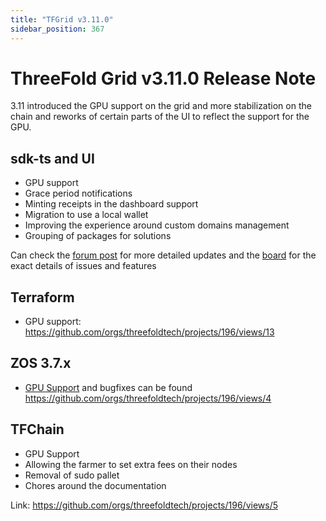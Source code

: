 ```yaml
---
title: "TFGrid v3.11.0"
sidebar_position: 367
---
```


# ThreeFold Grid v3.11.0 Release Note

3.11 introduced the GPU support on the grid and more stabilization on the chain and reworks of certain parts of the UI to reflect the support for the GPU.

## sdk-ts and UI

- GPU support
- Grace period notifications
- Minting receipts in the dashboard support
- Migration to use a local wallet
- Improving the experience around custom domains management
- Grouping of packages for solutions

Can check the [forum post](https://forum.threefold.io/t/3-11-updates-july-27/4028) for more detailed updates and the [board](https://github.com/orgs/threefoldtech/projects/196/views/8) for the exact details of issues and features

## Terraform

* GPU support: https://github.com/orgs/threefoldtech/projects/196/views/13


## ZOS 3.7.x

* [GPU Support](https://github.com/threefoldtech/zos/issues/1293) and bugfixes can be found https://github.com/orgs/threefoldtech/projects/196/views/4

## TFChain

* GPU Support 
* Allowing the farmer to set extra fees on their nodes
* Removal of sudo pallet
* Chores around the documentation

Link: https://github.com/orgs/threefoldtech/projects/196/views/5
